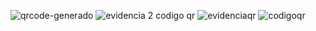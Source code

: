 ![qrcode-generado](https://github.com/user-attachments/assets/5f789d54-d97a-4ee9-b20c-b6bb07a10a4a)
![evidencia 2 codigo qr](https://github.com/user-attachments/assets/b1a8971b-57c3-4a38-b526-17b88f81cf51)
![evidenciaqr](https://github.com/user-attachments/assets/3d67b034-6210-49bb-b44a-3cb96fcaa966)
![codigoqr](https://github.com/user-attachments/assets/aa06f9e8-3c5e-45fe-9f7d-2e522b2f629f)
